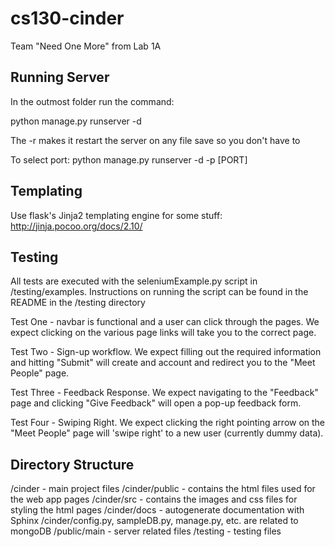 # cs130-cinder
Team "Need One More" from Lab 1A

Running Server
------------------
In the outmost folder run the command:

python manage.py runserver -d

The -r makes it restart the server on any file save so you don't have to

To select port:
  python manage.py runserver -d -p [PORT]

Templating
-------------------
Use flask's Jinja2 templating engine for some stuff:
http://jinja.pocoo.org/docs/2.10/

Testing
-------------------
All tests are executed with the seleniumExample.py script in /testing/examples. Instructions on running the script can be found in the README in the /testing directory

Test One - navbar is functional and a user can click through the pages. We expect clicking on the various page links will take you to the correct page.

Test Two - Sign-up workflow. We expect filling out the required information and hitting "Submit" will create and account and redirect you to the "Meet People" page.

Test Three - Feedback Response. We expect navigating to the "Feedback" page and clicking "Give Feedback" will open a pop-up feedback form.

Test Four - Swiping Right. We expect clicking the right pointing arrow on the "Meet People" page will 'swipe right' to a new user (currently dummy data).

Directory Structure
-----------------------
/cinder - main project files
/cinder/public - contains the html files used for the web app pages
/cinder/src - contains the images and css files for styling the html pages
/cinder/docs - autogenerate documentation with Sphinx
/cinder/config.py, sampleDB.py, manage.py, etc. are related to mongoDB
/public/main - server related files
/testing - testing files
